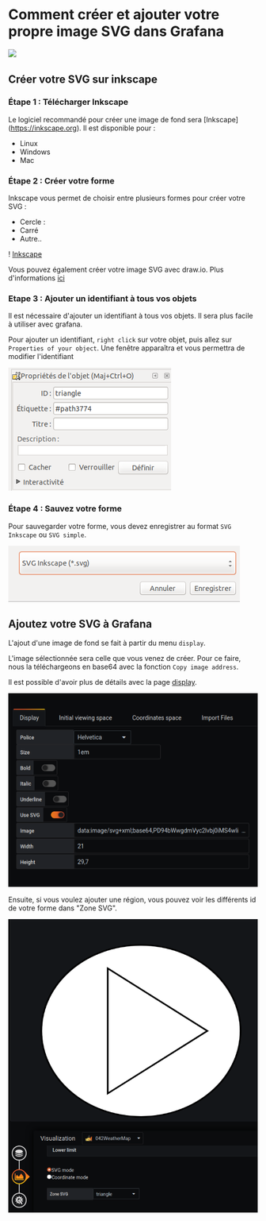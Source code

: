 
# Comment créer et ajouter votre propre image SVG dans Grafana
 [![](../../resource/Go-back.png)](README.md)
 
## Créer votre SVG sur inkscape

### Étape 1 : Télécharger Inkscape

Le logiciel recommandé pour créer une image de fond sera [Inkscape] (https://inkscape.org). Il est disponible pour :

  - Linux
  - Windows
  - Mac

### Étape 2 : Créer votre forme

Inkscape vous permet de choisir entre plusieurs formes pour créer votre SVG :
- Cercle :
- Carré
- Autre..

! [Inkscape](./../../screenshots/demo/tutorial4/Inkscape.png)

Vous pouvez également créer votre image SVG avec draw.io. Plus d'informations [ici](./appendix/svg.md)

### Etape 3 : Ajouter un identifiant à tous vos objets

Il est nécessaire d'ajouter un identifiant à tous vos objets. Il sera plus facile à utiliser avec grafana.

Pour ajouter un identifiant, `right click` sur votre objet, puis allez sur `Properties of your object`. Une fenêtre apparaîtra et vous permettra de modifier l'identifiant

![Propriete](./../../screenshots/demo/tutorial4/Propriete.png)

### Étape 4 : Sauvez votre forme

Pour sauvegarder votre forme, vous devez enregistrer au format `SVG Inkscape` ou `SVG simple`.

![Enregistrer](./../../screenshots/demo/tutorial4/enregistrer.png)

## Ajoutez votre SVG à Grafana

L'ajout d'une image de fond se fait à partir du menu `display`.

L'image sélectionnée sera celle que vous venez de créer. Pour ce faire, nous la téléchargeons en base64 avec la fonction `Copy image address`.

Il est possible d'avoir plus de détails avec la page [display](../editor/display.md).

![Enregistrer](./../../screenshots/demo/tutorial4/DisplaySVG.png)

Ensuite, si vous voulez ajouter une région, vous pouvez voir les différents id de votre forme dans "Zone SVG". 

![Enregistrer](./../../screenshots/demo/tutorial4/Region.png)


